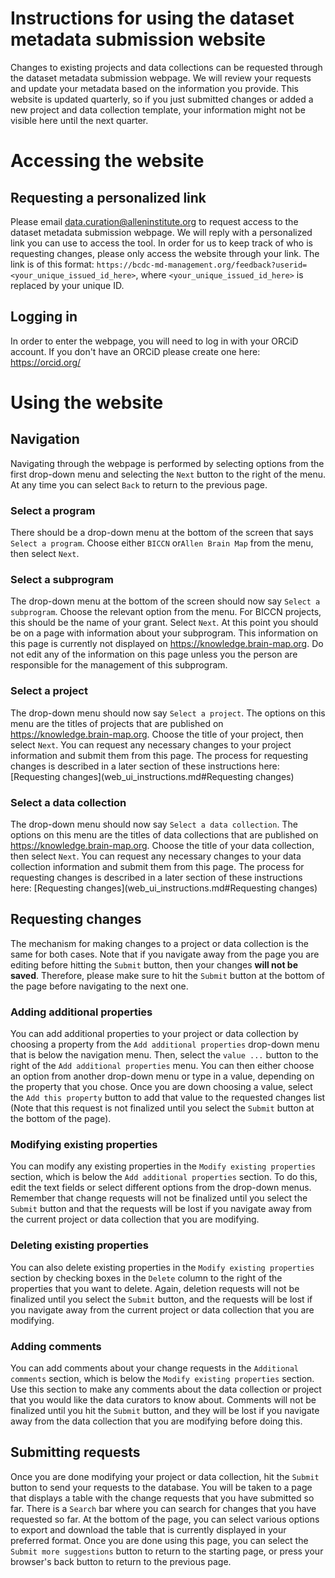 # Instructions for using the dataset metadata submission website
Changes to existing projects and data collections can be requested through the
dataset metadata submission webpage. We will review your requests and update
your metadata based on the information you provide. This website is updated 
quarterly, so if you just submitted changes or added a new project and data 
collection template, your information might not be visible here until the next quarter.

# Accessing the website

## Requesting a personalized link
Please email [data.curation@alleninstitute.org](mailto:data.curation@alleninstitute.org)
to request access to the dataset metadata submission webpage. We will reply with
a personalized link you can use to access the tool. In order for us to keep track 
of who is requesting changes, please only access the website through your link.
The link is of this format:
`https://bcdc-md-management.org/feedback?userid=<your_unique_issued_id_here>`,
where `<your_unique_issued_id_here>` is replaced by your unique ID.

## Logging in
In order to enter the webpage, you will need to log in with your ORCiD account.
If you don't have an ORCiD please create one here: https://orcid.org/

# Using the website

## Navigation
Navigating through the webpage is performed by selecting options from the first
drop-down menu and selecting the `Next` button to the right of the menu. 
At any time you can select `Back` to return to the previous page.

### Select a program
There should be a drop-down menu at the bottom of the screen that says `Select a program`. 
Choose either `BICCN` or`Allen Brain Map` from the menu, then select `Next`.

### Select a subprogram
The drop-down menu at the bottom of the screen should now say `Select a subprogram`.
Choose the relevant option from the menu. For BICCN projects, this should be the
name of your grant. Select `Next`. At this point you should be on a page with 
information about your subprogram. This information on this page is currently 
not displayed on https://knowledge.brain-map.org. Do not edit any of the 
information on this page unless you the person are responsible for the 
management of this subprogram.

### Select a project
The drop-down menu should now say `Select a project`. The options on this menu
are the titles of projects that are published on https://knowledge.brain-map.org.
Choose the title of your project, then select `Next`. You can request any 
necessary changes to your project information and submit them from this page.
The process for requesting changes is described in a later section of these
instructions here: [Requesting changes](web_ui_instructions.md#Requesting changes)

### Select a data collection
The drop-down menu should now say `Select a data collection`. The options on this menu
are the titles of data collections that are published on https://knowledge.brain-map.org.
Choose the title of your data collection, then select `Next`. You can request any 
necessary changes to your data collection information and submit them from this page.
The process for requesting changes is described in a later section of these
instructions here: [Requesting changes](web_ui_instructions.md#Requesting changes)

## Requesting changes
The mechanism for making changes to a project or data collection is the same
for both cases. Note that if you navigate away from the page you are editing 
before hitting the `Submit` button, then your changes **will not be saved**. 
Therefore, please make sure to hit the `Submit` button at the bottom of the page 
before navigating to the next one.

### Adding additional properties
You can add additional properties to your project or data collection by choosing 
a property from the `Add additional properties` drop-down menu that is below
the navigation menu. Then, select the `value ...` button to the right of the
`Add additional properties` menu. You can then either choose an option from
another drop-down menu or type in a value, depending on the property that you
chose. Once you are down choosing a value, select the `Add this property` button
to add that value to the requested changes list (Note that this request is not
finalized until you select the `Submit` button at the bottom of the page).

### Modifying existing properties
You can modify any existing properties in the `Modify existing properties` 
section, which is below the `Add additional properties` section. To do this,
edit the text fields or select different options from the drop-down menus.
Remember that change requests will not be finalized until you select the `Submit`
button and that the requests will be lost if you navigate away from the current
project or data collection that you are modifying.

### Deleting existing properties
You can also delete existing properties in the `Modify existing properties`
section by checking boxes in the `Delete` column to the right of the properties
that you want to delete. Again, deletion requests will not be finalized until 
you select the `Submit` button, and the requests will be lost if you 
navigate away from the current project or data collection that you are modifying.

### Adding comments
You can add comments about your change requests in the `Additional comments`
section, which is below the `Modify existing properties` section. Use this
section to make any comments about the data collection or project that you would
like the data curators to know about. Comments will not be finalized until you
hit the `Submit` button, and they will be lost if you navigate away from the 
data collection that you are modifying before doing this.

## Submitting requests
Once you are done modifying your project or data collection, hit the `Submit`
button to send your requests to the database. You will be taken to a page that
displays a table with the change requests that you have submitted so far. There
is a `Search` bar where you can search for changes that you have requested so
far. At the bottom of the page, you can select various options to export and 
download the table that is currently displayed in your preferred format. 
Once you are done using this page, you can select the `Submit more suggestions`
button to return to the starting page, or press your browser's back button to 
return to the previous page.
